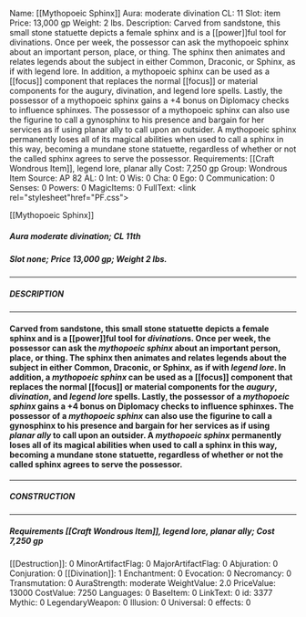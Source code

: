 Name: [[Mythopoeic Sphinx]]
Aura: moderate divination
CL: 11
Slot: item
Price: 13,000 gp
Weight: 2 lbs.
Description: Carved from sandstone, this small stone statuette depicts a female sphinx and is a [[power]]ful tool for divinations. Once per week, the possessor can ask the mythopoeic sphinx about an important person, place, or thing. The sphinx then animates and relates legends about the subject in either Common, Draconic, or Sphinx, as if with legend lore. In addition, a mythopoeic sphinx can be used as a [[focus]] component that replaces the normal [[focus]] or material components for the augury, divination, and legend lore spells. Lastly, the possessor of a mythopoeic sphinx gains a +4 bonus on Diplomacy checks to influence sphinxes. The possessor of a mythopoeic sphinx can also use the figurine to call a gynosphinx to his presence and bargain for her services as if using planar ally to call upon an outsider. A mythopoeic sphinx permanently loses all of its magical abilities when used to call a sphinx in this way, becoming a mundane stone statuette, regardless of whether or not the called sphinx agrees to serve the possessor.
Requirements: [[Craft Wondrous Item]], legend lore, planar ally
Cost: 7,250 gp
Group: Wondrous Item
Source: AP 82
AL: 0
Int: 0
Wis: 0
Cha: 0
Ego: 0
Communication: 0
Senses: 0
Powers: 0
MagicItems: 0
FullText: <link rel="stylesheet"href="PF.css"><div class="heading"><p class="alignleft">[[Mythopoeic Sphinx]]</p><div style="clear: both;"></div></div><div><h5><b>Aura </b>moderate divination; <b>CL </b>11th</h5><h5><b>Slot </b>none; <b>Price </b>13,000 gp; <b>Weight </b>2 lbs.</h5></div><hr/><div><h5><b>DESCRIPTION</b></h5></div><hr/><div><h4><p>Carved from sandstone, this small stone statuette depicts a female sphinx and is a [[power]]ful tool for <i>divination</i>s. Once per week, the possessor can ask the <i>mythopoeic sphinx</i> about an important person, place, or thing. The sphinx then animates and relates legends about the subject in either Common, Draconic, or Sphinx, as if with <i>legend lore</i>. In addition, a <i>mythopoeic sphinx</i> can be used as a [[focus]] component that replaces the normal [[focus]] or material components for the <i>augury</i>, <i>divination</i>, and <i>legend lore</i> spells. Lastly, the possessor of a <i>mythopoeic sphinx</i> gains a +4 bonus on Diplomacy checks to influence sphinxes. The possessor of a <i>mythopoeic sphinx</i> can also use the figurine to call a gynosphinx to his presence and bargain for her services as if using <i>planar ally</i> to call upon an outsider. A <i>mythopoeic sphinx</i> permanently loses all of its magical abilities when used to call a sphinx in this way, becoming a mundane stone statuette, regardless of whether or not the called sphinx agrees to serve the possessor.</p></h4></div><hr/><div><h5><b>CONSTRUCTION</b></h5></div><hr/><div><h5><b>Requirements </b>[[Craft Wondrous Item]], <i>legend lore</i>, <i>planar ally</i>; <b>Cost </b>7,250 gp</h5></div>
[[Destruction]]: 0
MinorArtifactFlag: 0
MajorArtifactFlag: 0
Abjuration: 0
Conjuration: 0
[[Divination]]: 1
Enchantment: 0
Evocation: 0
Necromancy: 0
Transmutation: 0
AuraStrength: moderate
WeightValue: 2.0
PriceValue: 13000
CostValue: 7250
Languages: 0
BaseItem: 0
LinkText: 0
id: 3377
Mythic: 0
LegendaryWeapon: 0
Illusion: 0
Universal: 0
effects: 0
